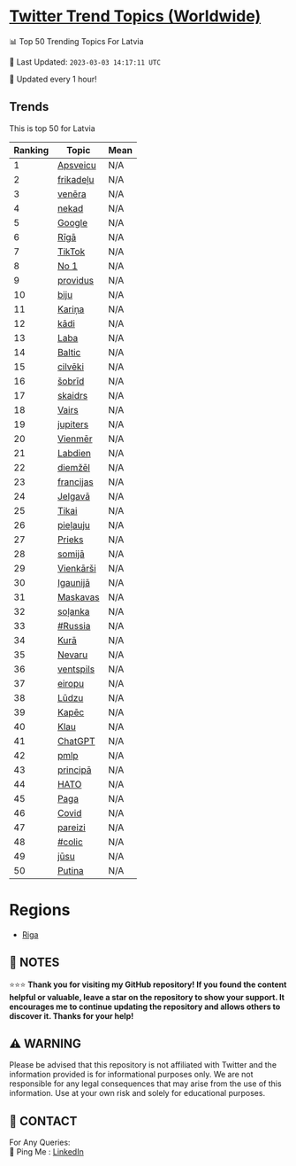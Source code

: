[Twitter Trend Topics (Worldwide)](https://github.com/ErcinDedeoglu/Twitter-Trend-Topics)
==========


📊 Top 50 Trending Topics For Latvia

📆 Last Updated: `2023-03-03 14:17:11 UTC`

🔧 Updated every 1 hour!


## Trends

This is top 50 for Latvia

| Ranking | Topic | Mean |
| ------- | ------------ | ------------ |
| 1 | [Apsveicu](http://twitter.com/search?q=Apsveicu) | N/A |
| 2 | [frikadeļu](http://twitter.com/search?q=frikade%c4%bcu) | N/A |
| 3 | [venēra](http://twitter.com/search?q=ven%c4%93ra) | N/A |
| 4 | [nekad](http://twitter.com/search?q=nekad) | N/A |
| 5 | [Google](http://twitter.com/search?q=Google) | N/A |
| 6 | [Rīgā](http://twitter.com/search?q=R%c4%abg%c4%81) | N/A |
| 7 | [TikTok](http://twitter.com/search?q=TikTok) | N/A |
| 8 | [No 1](http://twitter.com/search?q=No+1) | N/A |
| 9 | [providus](http://twitter.com/search?q=providus) | N/A |
| 10 | [biju](http://twitter.com/search?q=biju) | N/A |
| 11 | [Kariņa](http://twitter.com/search?q=Kari%c5%86a) | N/A |
| 12 | [kādi](http://twitter.com/search?q=k%c4%81di) | N/A |
| 13 | [Laba](http://twitter.com/search?q=Laba) | N/A |
| 14 | [Baltic](http://twitter.com/search?q=Baltic) | N/A |
| 15 | [cilvēki](http://twitter.com/search?q=cilv%c4%93ki) | N/A |
| 16 | [šobrīd](http://twitter.com/search?q=%c5%a1obr%c4%abd) | N/A |
| 17 | [skaidrs](http://twitter.com/search?q=skaidrs) | N/A |
| 18 | [Vairs](http://twitter.com/search?q=Vairs) | N/A |
| 19 | [jupiters](http://twitter.com/search?q=jupiters) | N/A |
| 20 | [Vienmēr](http://twitter.com/search?q=Vienm%c4%93r) | N/A |
| 21 | [Labdien](http://twitter.com/search?q=Labdien) | N/A |
| 22 | [diemžēl](http://twitter.com/search?q=diem%c5%be%c4%93l) | N/A |
| 23 | [francijas](http://twitter.com/search?q=francijas) | N/A |
| 24 | [Jelgavā](http://twitter.com/search?q=Jelgav%c4%81) | N/A |
| 25 | [Tikai](http://twitter.com/search?q=Tikai) | N/A |
| 26 | [pieļauju](http://twitter.com/search?q=pie%c4%bcauju) | N/A |
| 27 | [Prieks](http://twitter.com/search?q=Prieks) | N/A |
| 28 | [somijā](http://twitter.com/search?q=somij%c4%81) | N/A |
| 29 | [Vienkārši](http://twitter.com/search?q=Vienk%c4%81r%c5%a1i) | N/A |
| 30 | [Igaunijā](http://twitter.com/search?q=Igaunij%c4%81) | N/A |
| 31 | [Maskavas](http://twitter.com/search?q=Maskavas) | N/A |
| 32 | [soļanka](http://twitter.com/search?q=so%c4%bcanka) | N/A |
| 33 | [#Russia](http://twitter.com/search?q=%23Russia) | N/A |
| 34 | [Kurā](http://twitter.com/search?q=Kur%c4%81) | N/A |
| 35 | [Nevaru](http://twitter.com/search?q=Nevaru) | N/A |
| 36 | [ventspils](http://twitter.com/search?q=ventspils) | N/A |
| 37 | [eiropu](http://twitter.com/search?q=eiropu) | N/A |
| 38 | [Lūdzu](http://twitter.com/search?q=L%c5%abdzu) | N/A |
| 39 | [Kapēc](http://twitter.com/search?q=Kap%c4%93c) | N/A |
| 40 | [Klau](http://twitter.com/search?q=Klau) | N/A |
| 41 | [ChatGPT](http://twitter.com/search?q=ChatGPT) | N/A |
| 42 | [pmlp](http://twitter.com/search?q=pmlp) | N/A |
| 43 | [principā](http://twitter.com/search?q=princip%c4%81) | N/A |
| 44 | [НАТО](http://twitter.com/search?q=%d0%9d%d0%90%d0%a2%d0%9e) | N/A |
| 45 | [Paga](http://twitter.com/search?q=Paga) | N/A |
| 46 | [Covid](http://twitter.com/search?q=Covid) | N/A |
| 47 | [pareizi](http://twitter.com/search?q=pareizi) | N/A |
| 48 | [#colic](http://twitter.com/search?q=%23colic) | N/A |
| 49 | [jūsu](http://twitter.com/search?q=j%c5%absu) | N/A |
| 50 | [Putina](http://twitter.com/search?q=Putina) | N/A |



# Regions

* [Riga](</Latvia/Riga.md>)



## 📝 NOTES

⭐⭐⭐ **Thank you for visiting my GitHub repository! If you found the content helpful or valuable, leave a star on the repository to show your support. It encourages me to continue updating the repository and allows others to discover it. Thanks for your help!**


## ⚠️ WARNING

Please be advised that this repository is not affiliated with Twitter and the information provided is for informational purposes only. We are not responsible for any legal consequences that may arise from the use of this information. Use at your own risk and solely for educational purposes.


## 📨 CONTACT

 For Any Queries:  
            🏓 Ping Me : [LinkedIn](https://www.linkedin.com/in/ercindedeoglu/)
